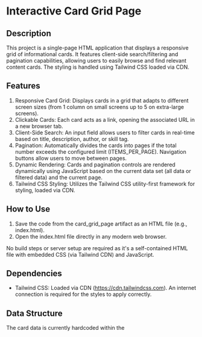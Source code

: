# Interactive Card Grid Page

## Description
This project is a single-page HTML application that displays a responsive grid of informational cards. It features client-side search/filtering and pagination capabilities, allowing users to easily browse and find relevant content cards. The styling is handled using Tailwind CSS loaded via CDN.

## Features
1. Responsive Card Grid: Displays cards in a grid that adapts to different screen sizes (from 1 column on small screens up to 5 on extra-large screens).
1. Clickable Cards: Each card acts as a link, opening the associated URL in a new browser tab.
1. Client-Side Search: An input field allows users to filter cards in real-time based on title, description, author, or skill tag.
1. Pagination: Automatically divides the cards into pages if the total number exceeds the configured limit (ITEMS_PER_PAGE). Navigation buttons allow users to move between pages.
1. Dynamic Rendering: Cards and pagination controls are rendered dynamically using JavaScript based on the current data set (all data or filtered data) and the current page.
1. Tailwind CSS Styling: Utilizes the Tailwind CSS utility-first framework for styling, loaded via CDN.

## How to Use
1. Save the code from the card_grid_page artifact as an HTML file (e.g., index.html).
2. Open the index.html file directly in any modern web browser.

No build steps or server setup are required as it's a self-contained HTML file with embedded CSS (via Tailwind CDN) and JavaScript.

## Dependencies
- Tailwind CSS: Loaded via CDN (https://cdn.tailwindcss.com). An internet connection is required for the styles to apply correctly.

## Data Structure
The card data is currently hardcoded within the <script> tag in the HTML file as a JavaScript array of objects. Each card object follows this structure:

|Field| Description|
|----|----|
|id           | Unique identifier (currently unused but good practice)|
|title        | Main title of the card|
|publishedDate| Date string (e.g., "March 1, 2025")|
|description  | Descriptive text content|
|linkUrl      | URL the card links to|
|author       | Name of the author/creator|
|skill        | Skill category/tag (e.g., "Python", "CSS")|


```json
{
  "id": "Number",
  "title": "String",
  "publishedDate": "String",
  "description": "String",
  "linkUrl": "String",
  "author": "String",
  "skill": "String"
}
```

## Future Enhancements
1. Fetch Data from API: Load card data dynamically from an external API instead of hardcoding it.
1. Advanced Filtering/Sorting: Add options to sort cards (e.g., by date, title) or filter by specific skills/authors using dropdowns or checkboxes.
1. Line Clamp Plugin: Officially include the @tailwindcss/line-clamp plugin (requires a build step or alternative CDN) for more robust description truncation.
1. State Management: For more complex versions, consider a simple state management approach.
1. Accessibility Improvements: Further review and enhance accessibility features (e.g., more descriptive aria-labels, keyboard navigation testing).
1. Loading State: Add a visual indicator while data might be loading (more relevant if fetching from an API).
1. Error Handling: Implement more robust error handling, especially if fetching data externally.